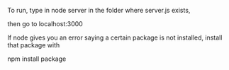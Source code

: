 To run, type in node server in the folder where server.js exists,

then go to localhost:3000


If node gives you an error saying a certain package is not installed, install that package with

   npm install package

